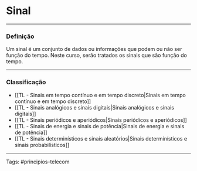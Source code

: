 # Sinal

---

### Definição

Um sinal é um conjunto de dados ou informações que podem ou não ser função do tempo. Neste curso, serão tratados os sinais que são função do tempo.

---

### Classificação

- [[TL - Sinais em tempo contínuo e em tempo discreto|Sinais em tempo contínuo e em tempo discreto]]
- [[TL - Sinais analógicos e sinais digitais|Sinais analógicos e sinais digitais]]
- [[TL - Sinais periódicos e aperiódicos|Sinais periódicos e aperiódicos]]
- [[TL - Sinais de energia e sinais de potência|Sinais de energia e sinais de potência]]
- [[TL - Sinais determinísticos e sinais aleatórios|Sinais determinísticos e sinais probabilísticos]]

---

Tags: #principios-telecom 
